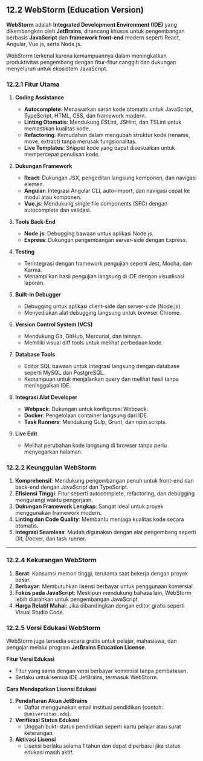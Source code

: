 ## 12.2 WebStorm (Education Version)

**WebStorm** adalah **Integrated Development Environment (IDE)** yang dikembangkan oleh **JetBrains**, dirancang khusus untuk pengembangan berbasis **JavaScript** dan **framework front-end** modern seperti React, Angular, Vue.js, serta Node.js.

WebStorm terkenal karena kemampuannya dalam meningkatkan produktivitas pengembang dengan fitur-fitur canggih dan dukungan menyeluruh untuk ekosistem JavaScript.

### 12.2.1 Fitur Utama

1. **Coding Assistance**

    - **Autocomplete**: Menawarkan saran kode otomatis untuk JavaScript, TypeScript, HTML, CSS, dan framework modern.
    - **Linting Otomatis**: Mendukung ESLint, JSHint, dan TSLint untuk memastikan kualitas kode.
    - **Refactoring**: Kemudahan dalam mengubah struktur kode (rename, move, extract) tanpa merusak fungsionalitas.
    - **Live Templates**: Snippet kode yang dapat disesuaikan untuk mempercepat penulisan kode.

2. **Dukungan Framework**

    - **React**: Dukungan JSX, pengeditan langsung komponen, dan navigasi elemen.
    - **Angular**: Integrasi Angular CLI, auto-import, dan navigasi cepat ke modul atau komponen.
    - **Vue.js**: Mendukung single file components (SFC) dengan autocomplete dan validasi.

3. **Tools Back-End**

    - **Node.js**: Debugging bawaan untuk aplikasi Node.js.
    - **Express**: Dukungan pengembangan server-side dengan Express.

4. **Testing**

    - Terintegrasi dengan framework pengujian seperti Jest, Mocha, dan Karma.
    - Menampilkan hasil pengujian langsung di IDE dengan visualisasi laporan.

5. **Built-in Debugger**

    - Debugging untuk aplikasi client-side dan server-side (Node.js).
    - Menyediakan alat debugging langsung untuk browser Chrome.

6. **Version Control System (VCS)**

    - Mendukung Git, GitHub, Mercurial, dan lainnya.
    - Memiliki visual diff tools untuk melihat perbedaan kode.

7. **Database Tools**

    - Editor SQL bawaan untuk integrasi langsung dengan database seperti MySQL dan PostgreSQL.
    - Kemampuan untuk menjalankan query dan melihat hasil tanpa meninggalkan IDE.

8. **Integrasi Alat Developer**

    - **Webpack**: Dukungan untuk konfigurasi Webpack.
    - **Docker**: Pengelolaan container langsung dari IDE.
    - **Task Runners**: Mendukung Gulp, Grunt, dan npm scripts.

9. **Live Edit**

    - Melihat perubahan kode langsung di browser tanpa perlu menyegarkan halaman.

### **12.2.2 Keunggulan WebStorm**

1. **Komprehensif**: Mendukung pengembangan penuh untuk front-end dan back-end dengan JavaScript dan TypeScript.
2. **Efisiensi Tinggi**: Fitur seperti autocomplete, refactoring, dan debugging mengurangi waktu pengerjaan.
3. **Dukungan Framework Lengkap**: Sangat ideal untuk proyek menggunakan framework modern.
4. **Linting dan Code Quality**: Membantu menjaga kualitas kode secara otomatis.
5. **Integrasi Seamless**: Mudah digunakan dengan alat pengembang seperti Git, Docker, dan task runner.

---

### **12.2.4 Kekurangan WebStorm**

1. **Berat**: Konsumsi memori tinggi, terutama saat bekerja dengan proyek besar.
2. **Berbayar**: Membutuhkan lisensi berbayar untuk penggunaan komersial.
3. **Fokus pada JavaScript**: Meskipun mendukung bahasa lain, WebStorm lebih diarahkan untuk pengembangan JavaScript.
4. **Harga Relatif Mahal**: Jika dibandingkan dengan editor gratis seperti Visual Studio Code.

### **12.2.5 Versi Edukasi WebStorm**

WebStorm juga tersedia secara gratis untuk pelajar, mahasiswa, dan pengajar melalui program **JetBrains Education License**.

**Fitur Versi Edukasi**

- Fitur yang sama dengan versi berbayar komersial tanpa pembatasan.
- Berlaku untuk semua IDE JetBrains, termasuk WebStorm.

**Cara Mendapatkan Lisensi Edukasi**

1. **Pendaftaran Akun JetBrains**
    - Daftar menggunakan email institusi pendidikan (contoh: `@universitas.edu`).
2. **Verifikasi Status Edukasi**
    - Unggah bukti status pendidikan seperti kartu pelajar atau surat keterangan.
3. **Aktivasi Lisensi**
    - Lisensi berlaku selama 1 tahun dan dapat diperbarui jika status edukasi masih aktif.